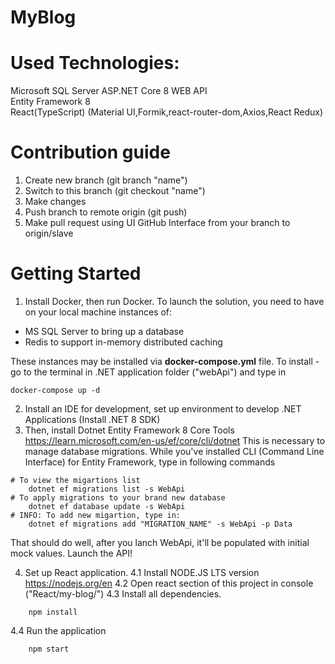 # MyBlog

# Used Technologies:

Microsoft SQL Server
ASP.NET Core 8 WEB API  
Entity Framework 8  
React(TypeScript) (Material UI,Formik,react-router-dom,Axios,React Redux)


# Contribution guide
1. Create new branch (git branch "name")
2. Switch to this branch (git checkout "name")
3. Make changes
4. Push branch to remote origin (git push)
5. Make pull request using UI GitHub Interface from your branch to origin/slave

# Getting Started
1. Install Docker, then run Docker. To launch the solution, you need to have on your local machine instances of: 
- MS SQL Server to bring up a database
- Redis to support in-memory distributed caching

These instances may be installed via **docker-compose.yml** file. To install - go to the terminal in .NET application
folder ("webApi") and type in 
```shell
docker-compose up -d
```

2. Install an IDE for development, set up environment to develop .NET Applications (Install .NET 8 SDK)
3. Then, install Dotnet Entity Framework 8 Core Tools
https://learn.microsoft.com/en-us/ef/core/cli/dotnet
This is necessary to manage database migrations.
While you've installed CLI (Command Line Interface) for Entity Framework, type in following commands
```shell
# To view the migartions list
    dotnet ef migrations list -s WebApi
# To apply migrations to your brand new database
    dotnet ef database update -s WebApi
# INFO: To add new migartion, type in:
    dotnet ef migrations add "MIGRATION_NAME" -s WebApi -p Data
```
That should do well, after you lanch WebApi, it'll be populated with initial mock values. Launch the API!

4. Set up React application.
4.1 Install NODE.JS LTS version https://nodejs.org/en
4.2 Open react section of this project in console ("React/my-blog/")
4.3 Install all dependencies.
```shell
    npm install
```
4.4 Run the application
```shell
    npm start
```

